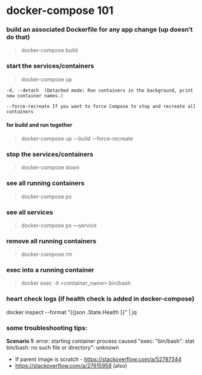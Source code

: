 # docker-compose 101

### build an associated Dockerfile for any app change (up doesn’t do that)

> docker-compose build


### start the services/containers

> docker-compose up

```
-d, --detach  (Detached mode: Run containers in the background, print new container names.)

--force-recreate If you want to force Compose to stop and recreate all containers

```

#### for build and run together

> docker-compose up --build --force-recreate

### stop the services/containers

> docker-compose down

### see all running containers

> docker-compose ps

### see all services

> docker-compose ps —service

### remove all running containers

> docker-compose rm

### exec into a running container

> docker exec -it <container_name> bin/bash 

### heart check logs (if health check is added in docker-compose)

docker inspect --format "{{json .State.Health }}" <container name> | jq


### some troubleshooting tips:

**Scenario 1:**
error: starting container process caused "exec: \"bin/bash\": stat bin/bash: no such file or directory": unknown

- If parent image is scratch - https://stackoverflow.com/a/52787344
- https://stackoverflow.com/a/27615958 (also)





